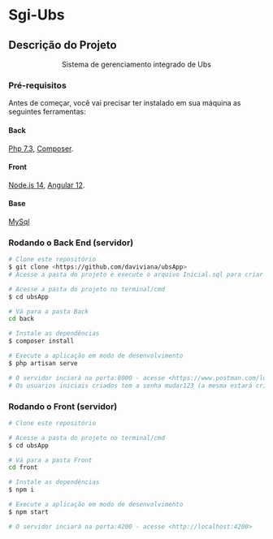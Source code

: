 # Sgi-Ubs

## Descrição do Projeto
<p align="center">Sistema de gerenciamento integrado de Ubs</p>

### Pré-requisitos

Antes de começar, você vai precisar ter instalado em sua máquina as seguintes ferramentas:

#### Back
[Php 7.3](https://www.php.net/downloads.php), [Composer](https://getcomposer.org/download/).
#### Front
[Node.js 14](https://nodejs.org/en/download/releases/), [Angular 12](https://angular.io/guide/setup-local). 

#### Base 
[MySql](https://dev.mysql.com/downloads/mysql/)

### Rodando o Back End (servidor)

```bash
# Clone este repositório
$ git clone <https://github.com/daviviana/ubsApp>
# Acesse a pasta do projeto e execute o arquivo Inicial.sql para criar a base e inserir os dados iniciais

# Acesse a pasta do projeto no terminal/cmd
$ cd ubsApp

# Vá para a pasta Back
cd back

# Instale as dependências
$ composer install

# Execute a aplicação em modo de desenvolvimento
$ php artisan serve

# O servidor inciará na porta:8000 - acesse <https://www.postman.com/lugester/workspace/tcc> caso queira executar apenas chamadas do back
# Os usuarios iniciais criados tem a senha mudar123 (a mesma estará criptografada na base)
```

### Rodando o Front (servidor)

```bash
# Clone este repositório

# Acesse a pasta do projeto no terminal/cmd
$ cd ubsApp

# Vá para a pasta Front
cd front

# Instale as dependências
$ npm i

# Execute a aplicação em modo de desenvolvimento
$ npm start

# O servidor inciará na porta:4200 - acesse <http://localhost:4200>
```
